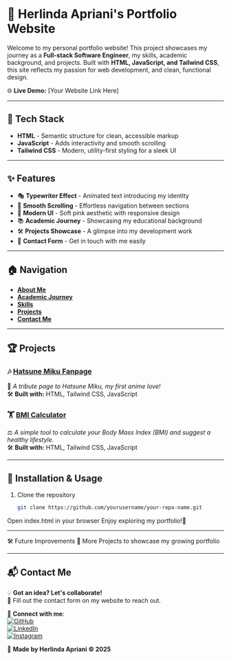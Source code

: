 # 🌸 Herlinda Apriani's Portfolio Website

Welcome to my personal portfolio website! This project showcases my journey as a **Full-stack Software Engineer**, my skills, academic background, and projects. Built with **HTML, JavaScript, and Tailwind CSS**, this site reflects my passion for web development, and clean, functional design.  

🌐 **Live Demo:** [Your Website Link Here]  

---

## 🎨 Tech Stack

- **HTML** - Semantic structure for clean, accessible markup  
- **JavaScript** - Adds interactivity and smooth scrolling  
- **Tailwind CSS** - Modern, utility-first styling for a sleek UI  

---

## ✨ Features

- 🎭 **Typewriter Effect** - Animated text introducing my identity  
- 🌊 **Smooth Scrolling** - Effortless navigation between sections  
- 🎨 **Modern UI** - Soft pink aesthetic with responsive design  
- 📚 **Academic Journey** - Showcasing my educational background  
- 🛠️ **Projects Showcase** - A glimpse into my development work  
- 📩 **Contact Form** - Get in touch with me easily  

---

## 🏠 Navigation

- **[About Me](#about)**
- **[Academic Journey](#academic)**
- **[Skills](#skills)**
- **[Projects](#projects)**
- **[Contact Me](#contact)**

---

## 🏆 Projects

### 🎶 [Hatsune Miku Fanpage](https://hatsune-miku-xoxo.netlify.app/)
💖 _A tribute page to Hatsune Miku, my first anime love!_  
🛠️ **Built with:** HTML, Tailwind CSS, JavaScript  

### 🏋️ [BMI Calculator](https://body-mass-index-c.netlify.app/)
⚖️ _A simple tool to calculate your Body Mass Index (BMI) and suggest a healthy lifestyle._  
🛠️ **Built with:** HTML, Tailwind CSS, JavaScript  

---

## 🚀 Installation & Usage

1. Clone the repository  
   ```bash
   git clone https://github.com/yourusername/your-repo-name.git
Open index.html in your browser
Enjoy exploring my portfolio!🎉

---

🛠 Future Improvements
🔗 More Projects to showcase my growing portfolio

---

## 📬 Contact Me

💡 **Got an idea? Let's collaborate!**  
📝 Fill out the contact form on my website to reach out.

🔗 **Connect with me**:  
[![GitHub](https://img.shields.io/badge/GitHub-000?logo=github&style=for-the-badge)](https://github.com/herlindaapr)  
[![LinkedIn](https://img.shields.io/badge/LinkedIn-0077B5?logo=linkedin&style=for-the-badge)](https://www.linkedin.com/in/herlindaapr)  
[![Instagram](https://img.shields.io/badge/Instagram-E4405F?logo=instagram&style=for-the-badge)](https://www.instagram.com/herlindaapr)  

📅 **Made by Herlinda Apriani &copy; 2025** 
